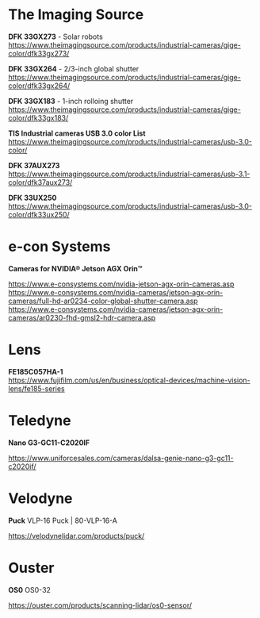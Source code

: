 
# The Imaging Source

**DFK 33GX273** - Solar robots  
https://www.theimagingsource.com/products/industrial-cameras/gige-color/dfk33gx273/  

**DFK 33GX264** - 2/3-inch global shutter   
https://www.theimagingsource.com/products/industrial-cameras/gige-color/dfk33gx264/  

**DFK 33GX183** - 1-inch rolloing shutter   
https://www.theimagingsource.com/products/industrial-cameras/gige-color/dfk33gx183/  

**TIS Industrial cameras USB 3.0 color List**  
https://www.theimagingsource.com/products/industrial-cameras/usb-3.0-color/  

**DFK 37AUX273**  
https://www.theimagingsource.com/products/industrial-cameras/usb-3.1-color/dfk37aux273/  

**DFK 33UX250**  
https://www.theimagingsource.com/products/industrial-cameras/usb-3.0-color/dfk33ux250/  


# e-con Systems

**Cameras for NVIDIA® Jetson AGX Orin™**  

https://www.e-consystems.com/nvidia-jetson-agx-orin-cameras.asp  
https://www.e-consystems.com/nvidia-cameras/jetson-agx-orin-cameras/full-hd-ar0234-color-global-shutter-camera.asp  
https://www.e-consystems.com/nvidia-cameras/jetson-agx-orin-cameras/ar0230-fhd-gmsl2-hdr-camera.asp  

# Lens

**FE185C057HA-1**  
https://www.fujifilm.com/us/en/business/optical-devices/machine-vision-lens/fe185-series  

# Teledyne 

**Nano G3-GC11-C2020IF**

https://www.uniforcesales.com/cameras/dalsa-genie-nano-g3-gc11-c2020if/


# Velodyne

**Puck**  VLP-16 Puck | 80-VLP-16-A  

https://velodynelidar.com/products/puck/  

# Ouster

**OS0** OS0-32  

https://ouster.com/products/scanning-lidar/os0-sensor/  


